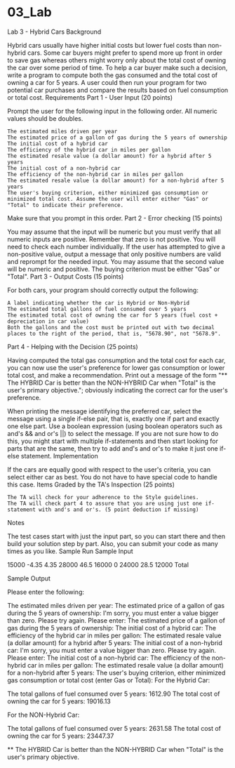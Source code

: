 # 03_Lab

Lab 3 - Hybrid Cars
Background

Hybrid cars usually have higher initial costs but lower fuel costs than non-hybrid cars. Some car buyers might prefer to spend more up front in order to save gas whereas others might worry only about the total cost of owning the car over some period of time. To help a car buyer make such a decision, write a program to compute both the gas consumed and the total cost of owning a car for 5 years. A user could then run your program for two potential car purchases and compare the results based on fuel consumption or total cost.
Requirements
Part 1 - User Input (20 points)

Prompt the user for the following input in the following order. All numeric values should be doubles.

    The estimated miles driven per year
    The estimated price of a gallon of gas during the 5 years of ownership
    The initial cost of a hybrid car
    The efficiency of the hybrid car in miles per gallon
    The estimated resale value (a dollar amount) for a hybrid after 5 years
    The initial cost of a non-hybrid car
    The efficiency of the non-hybrid car in miles per gallon
    The estimated resale value (a dollar amount) for a non-hybrid after 5 years
    The user's buying criterion, either minimized gas consumption or minimized total cost. Assume the user will enter either "Gas" or "Total" to indicate their preference.

Make sure that you prompt in this order.
Part 2 - Error checking (15 points)

You may assume that the input will be numeric but you must verify that all numeric inputs are positive. Remember that zero is not positive. You will need to check each number individually. If the user has attempted to give a non-positive value, output a message that only positive numbers are valid and reprompt for the needed input. You may assume that the second value will be numeric and positive. The buying criterion must be either "Gas" or "Total".
Part 3 - Output Costs (15 points)

For both cars, your program should correctly output the following:

    A label indicating whether the car is Hybrid or Non-Hybrid
    The estimated total gallons of fuel consumed over 5 years
    The estimated total cost of owning the car for 5 years (fuel cost + depreciation in car value)
    Both the gallons and the cost must be printed out with two decimal places to the right of the period, that is, "5678.90", not "5678.9".

Part 4 - Helping with the Decision (25 points)

Having computed the total gas consumption and the total cost for each car, you can now use the user's preference for lower gas consumption or lower total cost, and make a recommendation. Print out a message of the form "** The HYBRID Car is better than the NON-HYBRID Car when "Total" is the user's primary objective."; obviously indicating the correct car for the user's preference.

When printing the message identifying the preferred car, select the message using a single if-else pair, that is, exactly one if part and exactly one else part. Use a boolean expression (using boolean operators such as and's && and or's ||) to select the message. If you are not sure how to do this, you might start with multiple if-statements and then start looking for parts that are the same, then try to add and's and or's to make it just one if-else statement.
Implementation

If the cars are equally good with respect to the user's criteria, you can select either car as best. You do not have to have special code to handle this case.
Items Graded by the TA's Inspection (25 points)

    The TA will check for your adherence to the Style guidelines.
    The TA will check part 4 to assure that you are using just one if-statement with and's and or's. (5 point deduction if missing)

Notes

The test cases start with just the input part, so you can start there and then build your solution step by part. Also, you can submit your code as many times as you like.
Sample Run
Sample Input

15000
-4.35
4.35
28000
46.5
16000
0
24000
28.5
12000
Total

Sample Output

Please enter the following:

The estimated miles driven per year: 
The estimated price of a gallon of gas during the 5 years of ownership: 
I'm sorry, you must enter a value bigger than zero. Please try again. Please enter:
The estimated price of a gallon of gas during the 5 years of ownership: 
The initial cost of a hybrid car: 
The efficiency of the hybrid car in miles per gallon: 
The estimated resale value (a dollar amount) for a hybrid after 5 years: 
The initial cost of a non-hybrid car: 
I'm sorry, you must enter a value bigger than zero. Please try again. Please enter:
The initial cost of a non-hybrid car: 
The efficiency of the non-hybrid car in miles per gallon: 
The estimated resale value (a dollar amount) for a non-hybrid after 5 years: 
The user's buying criterion, either minimized gas consumption or total cost (enter Gas or Total): 
For the Hybrid Car:

The total gallons of fuel consumed over 5 years: 1612.90
The total cost of owning the car for 5 years: 19016.13

For the NON-Hybrid Car:

The total gallons of fuel consumed over 5 years: 2631.58
The total cost of owning the car for 5 years: 23447.37

** The HYBRID Car is better than the NON-HYBRID Car when "Total" is the user's primary objective.
